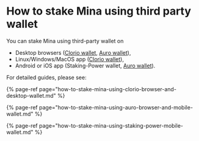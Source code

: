 # How to stake Mina using third party wallet

You can stake Mina using third-party wallet on

* Desktop browsers \([Clorio wallet](https://clor.io/), [Auro wallet](https://aurowallet.com/)\),
* Linux/Windows/MacOS app \([Clorio wallet](https://clor.io/)\),
* Android or iOS app \(Staking-Power wallet, [Auro wallet](https://aurowallet.com/)\).

For detailed guides, please see:

{% page-ref page="how-to-stake-mina-using-clorio-browser-and-desktop-wallet.md" %}

{% page-ref page="how-to-stake-mina-using-auro-browser-and-mobile-wallet.md" %}

{% page-ref page="how-to-stake-mina-using-staking-power-mobile-wallet.md" %}



